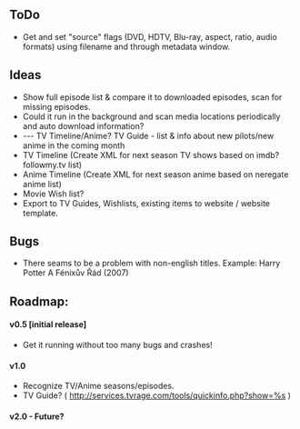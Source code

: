 ToDo
----
* Get and set "source" flags (DVD, HDTV, Blu-ray, aspect, ratio, audio formats) using filename and through metadata window.

Ideas
-----
* Show full episode list & compare it to downloaded episodes, scan for missing episodes.
* Could it run in the background and scan media locations periodically and auto download information?
* ---  TV Timeline/Anime? TV Guide - list & info about new pilots/new anime in the coming month
* TV Timeline (Create XML for next season TV shows based on imdb? followmy.tv list)
* Anime Timeline (Create XML for next season anime based on neregate anime list)
* Movie Wish list?
* Export to TV Guides, Wishlists, existing items to website / website template.


Bugs
----
* There seams to be a problem with non-english titles. Example: Harry Potter A Fénixův Řád (2007)

Roadmap:
--------

#### v0.5 [initial release]

* Get it running without too many bugs and crashes!

#### v1.0
* Recognize TV/Anime seasons/episodes.
* TV Guide? ( http://services.tvrage.com/tools/quickinfo.php?show=%s )

#### v2.0 - Future?
